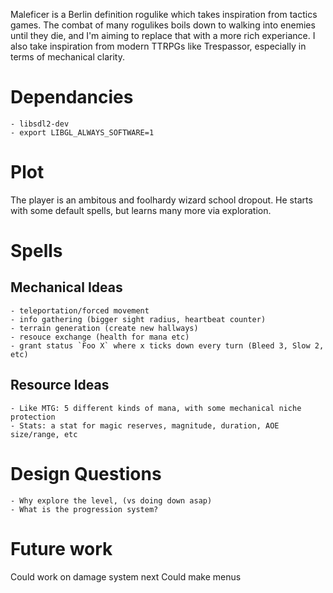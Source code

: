 
Maleficer is a Berlin definition rogulike which takes inspiration from tactics games.
The combat of many rogulikes boils down to walking into enemies until they die, and I'm aiming to replace that with a more rich experiance.
I also take inspiration from modern TTRPGs like Trespassor, especially in terms of mechanical clarity.

# Dependancies
	- libsdl2-dev
	- export LIBGL_ALWAYS_SOFTWARE=1

# Plot
The player is an ambitous and foolhardy wizard school dropout. He starts with some default spells, but learns many more via exploration.


# Spells

## Mechanical Ideas
	- teleportation/forced movement
	- info gathering (bigger sight radius, heartbeat counter)
	- terrain generation (create new hallways)
	- resouce exchange (health for mana etc)
	- grant status `Foo X` where x ticks down every turn (Bleed 3, Slow 2, etc)


## Resource Ideas
	- Like MTG: 5 different kinds of mana, with some mechanical niche protection
	- Stats: a stat for magic reserves, magnitude, duration, AOE size/range, etc

# Design Questions
	- Why explore the level, (vs doing down asap)
	- What is the progression system?

# Future work
Could work on damage system next
Could make menus
